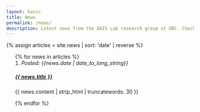 ```yaml
---
layout: basic
title: News
permalink: /news/
description: Latest news from the DAIS Lab research group at UBC. Check out our recent achievements and publications on process control, data analytics and machine learning.
---
```


{% assign articles = site.news | sort: 'date' | reverse %}

<div class="content">

<ol reversed class="publist list-nomargin" style="list-style-position: inside;">
  {% for news in articles %}
  <li class="box box-left-border list-item" itemscope itemtype="http://schema.org/NewsArticle">
    <span class="news-date"><i>Posted: <time itemprop="datePublished" datetime="{{ news.date | date_to_xmlschema }}">{{news.date | date_to_long_string}}</time></i></span>
    <h5 class="news-title">
      <a href="{{ news.url }}"><strong itemprop="name headline">{{ news.title }}</strong></a>
    </h5>
    <div itemprop="articleBody">
      <p>{{ news.content | strip_html | truncatewords: 30 }}</p>
    </div>
  </li>
  {% endfor %}
</ol>

</div>